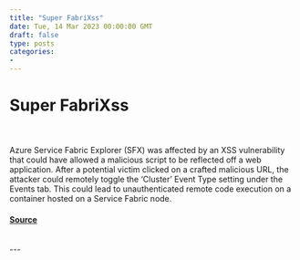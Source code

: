 ```yaml
---
title: "Super FabriXss"
date: Tue, 14 Mar 2023 00:00:00 GMT
draft: false
type: posts
categories: 
- 
---
```

# Super FabriXss

<br/>

<br/>
Azure Service Fabric Explorer (SFX) was affected by an XSS vulnerability that could have allowed a malicious script to be reflected off a web application. After a potential victim clicked on a crafted malicious URL, the attacker could remotely toggle the ‘Cluster’ Event Type setting under the Events tab. This could lead to unauthenticated remote code execution on a container hosted on a Service Fabric node.

#### [Source](https://www.cloudvulndb.org/cve-2023-23383)

<br/>
---
